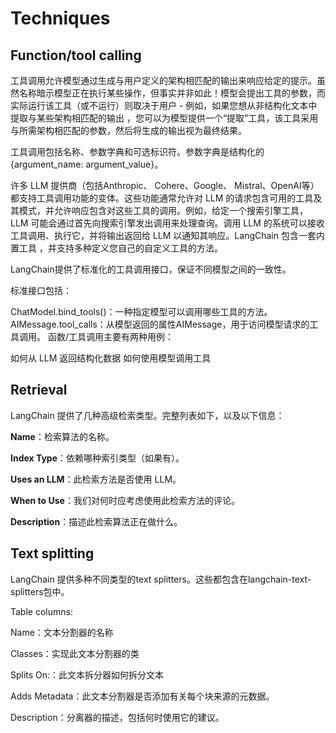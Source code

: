 # Techniques

## Function/tool calling
工具调用允许模型通过生成与用户定义的架构相匹配的输出来响应给定的提示。虽然名称暗示模型正在执行某些操作，但事实并非如此！模型会提出工具的参数，而实际运行该工具（或不运行）则取决于用户 - 例如，如果您想从非结构化文本中提取与某些架构相匹配的输出 ，您可以为模型提供一个“提取”工具，该工具采用与所需架构相匹配的参数，然后将生成的输出视为最终结果。

工具调用包括名称、参数字典和可选标识符。参数字典是结构化的{argument_name: argument_value}。

许多 LLM 提供商（包括Anthropic、 Cohere、Google、 Mistral、OpenAI等）都支持工具调用功能的变体。这些功能通常允许对 LLM 的请求包含可用的工具及其模式，并允许响应包含对这些工具的调用。例如，给定一个搜索引擎工具，LLM 可能会通过首先向搜索引擎发出调用来处理查询。调用 LLM 的系统可以接收工具调用、执行它，并将输出返回给 LLM 以通知其响应。LangChain 包含一套内置工具 ，并支持多种定义您自己的自定义工具的方法。

LangChain提供了标准化的工具调用接口，保证不同模型之间的一致性。

标准接口包括：

ChatModel.bind_tools()：一种指定模型可以调用哪些工具的方法。
AIMessage.tool_calls：从模型返回的属性AIMessage，用于访问模型请求的工具调用。
函数/工具调用主要有两种用例：

如何从 LLM 返回结构化数据
如何使用模型调用工具

## Retrieval
LangChain 提供了几种高级检索类型。完整列表如下，以及以下信息：

**Name**：检索算法的名称。

**Index Type**：依赖哪种索引类型（如果有）。

**Uses an LLM**：此检索方法是否使用 LLM。

**When to Use**：我们对何时应考虑使用此检索方法的评论。

**Description**：描述此检索算法正在做什么。

## Text splitting
LangChain 提供多种不同类型的text splitters。这些都包含在langchain-text-splitters包中。

Table columns:

Name：文本分割器的名称

Classes：实现此文本分割器的类

Splits On:：此文本拆分器如何拆分文本

Adds Metadata：此文本分割器是否添加有关每个块来源的元数据。

Description：分离器的描述，包括何时使用它的建议。
